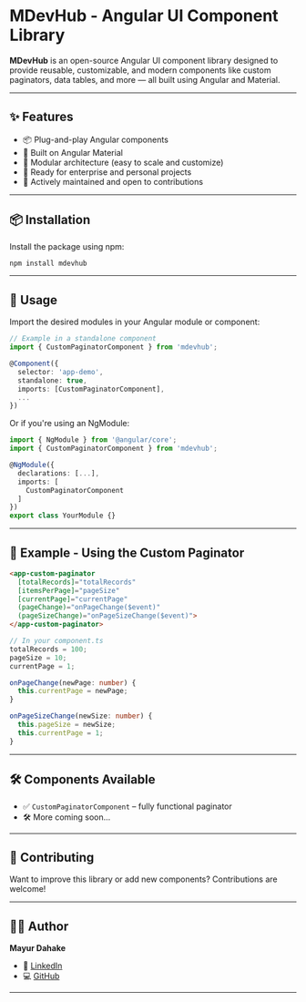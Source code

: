# MDevHub - Angular UI Component Library

**MDevHub** is an open-source Angular UI component library designed to provide reusable, customizable, and modern components like custom paginators, data tables, and more — all built using Angular and Material.

---

## ✨ Features

- 📦 Plug-and-play Angular components
- 🎨 Built on Angular Material
- 🧩 Modular architecture (easy to scale and customize)
- 🚀 Ready for enterprise and personal projects
- 🌱 Actively maintained and open to contributions

---

## 📦 Installation

Install the package using npm:

```bash
npm install mdevhub
```

---

## 🔧 Usage

Import the desired modules in your Angular module or component:

```ts
// Example in a standalone component
import { CustomPaginatorComponent } from 'mdevhub';

@Component({
  selector: 'app-demo',
  standalone: true,
  imports: [CustomPaginatorComponent],
  ...
})
```

Or if you're using an NgModule:

```ts
import { NgModule } from '@angular/core';
import { CustomPaginatorComponent } from 'mdevhub';

@NgModule({
  declarations: [...],
  imports: [
    CustomPaginatorComponent
  ]
})
export class YourModule {}
```

---

## 🧪 Example - Using the Custom Paginator

```html
<app-custom-paginator
  [totalRecords]="totalRecords"
  [itemsPerPage]="pageSize"
  [currentPage]="currentPage"
  (pageChange)="onPageChange($event)"
  (pageSizeChange)="onPageSizeChange($event)">
</app-custom-paginator>
```

```ts
// In your component.ts
totalRecords = 100;
pageSize = 10;
currentPage = 1;

onPageChange(newPage: number) {
  this.currentPage = newPage;
}

onPageSizeChange(newSize: number) {
  this.pageSize = newSize;
  this.currentPage = 1;
}
```

---

## 🛠️ Components Available

- ✅ `CustomPaginatorComponent` – fully functional paginator
- 🛠️ More coming soon...

---

## 🤝 Contributing

Want to improve this library or add new components? Contributions are welcome!  

---

## 👨‍💻 Author

**Mayur Dahake**

- 🔗 [LinkedIn](https://www.linkedin.com/in/mayurdahake)
- 💻 [GitHub](https://github.com/mayur-dahake)

---